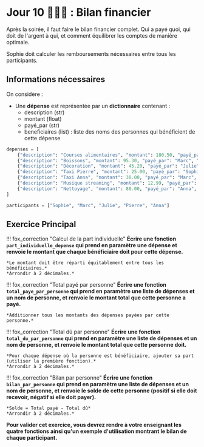 # Jour 10 🎉🦊🎉 : Bilan financier

Après la soirée, il faut faire le bilan financier complet. Qui a payé quoi, qui doit de l'argent à qui, et comment équilibrer les comptes de manière optimale.

Sophie doit calculer les remboursements nécessaires entre tous les participants.

## Informations nécessaires

On considère :
- Une **dépense** est représentée par un **dictionnaire** contenant :
  - description (str)
  - montant (float)
  - payé_par (str)
  - beneficiaires (list) : liste des noms des personnes qui bénéficient de cette dépense

```python
depenses = [
    {"description": "Courses alimentaires", "montant": 180.50, "payé_par": "Sophie", "beneficiaires": ["Sophie", "Marc", "Julie", "Pierre", "Anna"]},
    {"description": "Boissons", "montant": 95.30, "payé_par": "Marc", "beneficiaires": ["Sophie", "Marc", "Julie", "Pierre", "Anna"]},
    {"description": "Décoration", "montant": 45.20, "payé_par": "Julie", "beneficiaires": ["Sophie", "Marc", "Julie", "Pierre", "Anna"]},
    {"description": "Taxi Pierre", "montant": 25.00, "payé_par": "Sophie", "beneficiaires": ["Pierre"]},
    {"description": "Taxi Anna", "montant": 30.00, "payé_par": "Marc", "beneficiaires": ["Anna"]},
    {"description": "Musique streaming", "montant": 12.99, "payé_par": "Julie", "beneficiaires": ["Sophie", "Marc", "Julie", "Pierre", "Anna"]},
    {"description": "Nettoyage", "montant": 80.00, "payé_par": "Anna", "beneficiaires": ["Sophie", "Marc", "Julie", "Pierre", "Anna"]}
]

participants = ["Sophie", "Marc", "Julie", "Pierre", "Anna"]
```

## Exercice Principal

!!! fox_correction "Calcul de la part individuelle"
    **Écrire une fonction `part_individuelle_depense` qui prend en paramètre une dépense et renvoie le montant que chaque bénéficiaire doit pour cette dépense.**

    *Le montant doit être réparti équitablement entre tous les bénéficiaires.*
    *Arrondir à 2 décimales.*

!!! fox_correction "Total payé par personne"
    **Écrire une fonction `total_paye_par_personne` qui prend en paramètre une liste de dépenses et un nom de personne, et renvoie le montant total que cette personne a payé.**

    *Additionner tous les montants des dépenses payées par cette personne.*

!!! fox_correction "Total dû par personne"
    **Écrire une fonction `total_du_par_personne` qui prend en paramètre une liste de dépenses et un nom de personne, et renvoie le montant total que cette personne doit.**

    *Pour chaque dépense où la personne est bénéficiaire, ajouter sa part (utiliser la première fonction).*
    *Arrondir à 2 décimales.*

!!! fox_correction "Bilan par personne"
    **Écrire une fonction `bilan_par_personne` qui prend en paramètre une liste de dépenses et un nom de personne, et renvoie le solde de cette personne (positif si elle doit recevoir, négatif si elle doit payer).**

    *Solde = Total payé - Total dû*
    *Arrondir à 2 décimales.*

**Pour valider cet exercice, vous devrez rendre à votre enseignant les quatre fonctions ainsi qu'un exemple d'utilisation montrant le bilan de chaque participant.**